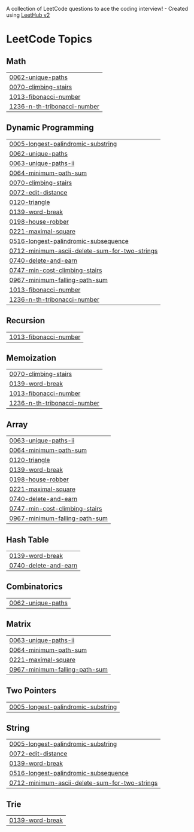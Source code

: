 A collection of LeetCode questions to ace the coding interview! - Created using [LeetHub v2](https://github.com/arunbhardwaj/LeetHub-2.0)
<!---LeetCode Topics Start-->
# LeetCode Topics
## Math
|  |
| ------- |
| [0062-unique-paths](https://github.com/sameer480/dynamicProblem/tree/master/0062-unique-paths) |
| [0070-climbing-stairs](https://github.com/sameer480/dynamicProblem/tree/master/0070-climbing-stairs) |
| [1013-fibonacci-number](https://github.com/sameer480/dynamicProblem/tree/master/1013-fibonacci-number) |
| [1236-n-th-tribonacci-number](https://github.com/sameer480/dynamicProblem/tree/master/1236-n-th-tribonacci-number) |
## Dynamic Programming
|  |
| ------- |
| [0005-longest-palindromic-substring](https://github.com/sameer480/dynamicProblem/tree/master/0005-longest-palindromic-substring) |
| [0062-unique-paths](https://github.com/sameer480/dynamicProblem/tree/master/0062-unique-paths) |
| [0063-unique-paths-ii](https://github.com/sameer480/dynamicProblem/tree/master/0063-unique-paths-ii) |
| [0064-minimum-path-sum](https://github.com/sameer480/dynamicProblem/tree/master/0064-minimum-path-sum) |
| [0070-climbing-stairs](https://github.com/sameer480/dynamicProblem/tree/master/0070-climbing-stairs) |
| [0072-edit-distance](https://github.com/sameer480/dynamicProblem/tree/master/0072-edit-distance) |
| [0120-triangle](https://github.com/sameer480/dynamicProblem/tree/master/0120-triangle) |
| [0139-word-break](https://github.com/sameer480/dynamicProblem/tree/master/0139-word-break) |
| [0198-house-robber](https://github.com/sameer480/dynamicProblem/tree/master/0198-house-robber) |
| [0221-maximal-square](https://github.com/sameer480/dynamicProblem/tree/master/0221-maximal-square) |
| [0516-longest-palindromic-subsequence](https://github.com/sameer480/dynamicProblem/tree/master/0516-longest-palindromic-subsequence) |
| [0712-minimum-ascii-delete-sum-for-two-strings](https://github.com/sameer480/dynamicProblem/tree/master/0712-minimum-ascii-delete-sum-for-two-strings) |
| [0740-delete-and-earn](https://github.com/sameer480/dynamicProblem/tree/master/0740-delete-and-earn) |
| [0747-min-cost-climbing-stairs](https://github.com/sameer480/dynamicProblem/tree/master/0747-min-cost-climbing-stairs) |
| [0967-minimum-falling-path-sum](https://github.com/sameer480/dynamicProblem/tree/master/0967-minimum-falling-path-sum) |
| [1013-fibonacci-number](https://github.com/sameer480/dynamicProblem/tree/master/1013-fibonacci-number) |
| [1236-n-th-tribonacci-number](https://github.com/sameer480/dynamicProblem/tree/master/1236-n-th-tribonacci-number) |
## Recursion
|  |
| ------- |
| [1013-fibonacci-number](https://github.com/sameer480/dynamicProblem/tree/master/1013-fibonacci-number) |
## Memoization
|  |
| ------- |
| [0070-climbing-stairs](https://github.com/sameer480/dynamicProblem/tree/master/0070-climbing-stairs) |
| [0139-word-break](https://github.com/sameer480/dynamicProblem/tree/master/0139-word-break) |
| [1013-fibonacci-number](https://github.com/sameer480/dynamicProblem/tree/master/1013-fibonacci-number) |
| [1236-n-th-tribonacci-number](https://github.com/sameer480/dynamicProblem/tree/master/1236-n-th-tribonacci-number) |
## Array
|  |
| ------- |
| [0063-unique-paths-ii](https://github.com/sameer480/dynamicProblem/tree/master/0063-unique-paths-ii) |
| [0064-minimum-path-sum](https://github.com/sameer480/dynamicProblem/tree/master/0064-minimum-path-sum) |
| [0120-triangle](https://github.com/sameer480/dynamicProblem/tree/master/0120-triangle) |
| [0139-word-break](https://github.com/sameer480/dynamicProblem/tree/master/0139-word-break) |
| [0198-house-robber](https://github.com/sameer480/dynamicProblem/tree/master/0198-house-robber) |
| [0221-maximal-square](https://github.com/sameer480/dynamicProblem/tree/master/0221-maximal-square) |
| [0740-delete-and-earn](https://github.com/sameer480/dynamicProblem/tree/master/0740-delete-and-earn) |
| [0747-min-cost-climbing-stairs](https://github.com/sameer480/dynamicProblem/tree/master/0747-min-cost-climbing-stairs) |
| [0967-minimum-falling-path-sum](https://github.com/sameer480/dynamicProblem/tree/master/0967-minimum-falling-path-sum) |
## Hash Table
|  |
| ------- |
| [0139-word-break](https://github.com/sameer480/dynamicProblem/tree/master/0139-word-break) |
| [0740-delete-and-earn](https://github.com/sameer480/dynamicProblem/tree/master/0740-delete-and-earn) |
## Combinatorics
|  |
| ------- |
| [0062-unique-paths](https://github.com/sameer480/dynamicProblem/tree/master/0062-unique-paths) |
## Matrix
|  |
| ------- |
| [0063-unique-paths-ii](https://github.com/sameer480/dynamicProblem/tree/master/0063-unique-paths-ii) |
| [0064-minimum-path-sum](https://github.com/sameer480/dynamicProblem/tree/master/0064-minimum-path-sum) |
| [0221-maximal-square](https://github.com/sameer480/dynamicProblem/tree/master/0221-maximal-square) |
| [0967-minimum-falling-path-sum](https://github.com/sameer480/dynamicProblem/tree/master/0967-minimum-falling-path-sum) |
## Two Pointers
|  |
| ------- |
| [0005-longest-palindromic-substring](https://github.com/sameer480/dynamicProblem/tree/master/0005-longest-palindromic-substring) |
## String
|  |
| ------- |
| [0005-longest-palindromic-substring](https://github.com/sameer480/dynamicProblem/tree/master/0005-longest-palindromic-substring) |
| [0072-edit-distance](https://github.com/sameer480/dynamicProblem/tree/master/0072-edit-distance) |
| [0139-word-break](https://github.com/sameer480/dynamicProblem/tree/master/0139-word-break) |
| [0516-longest-palindromic-subsequence](https://github.com/sameer480/dynamicProblem/tree/master/0516-longest-palindromic-subsequence) |
| [0712-minimum-ascii-delete-sum-for-two-strings](https://github.com/sameer480/dynamicProblem/tree/master/0712-minimum-ascii-delete-sum-for-two-strings) |
## Trie
|  |
| ------- |
| [0139-word-break](https://github.com/sameer480/dynamicProblem/tree/master/0139-word-break) |
<!---LeetCode Topics End-->